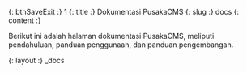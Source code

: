 {: btnSaveExit :} 1
{: title :} Dokumentasi PusakaCMS
{: slug :} docs
{: content :} <p>Berikut ini adalah halaman dokumentasi PusakaCMS, meliputi pendahuluan,&nbsp;panduan penggunaan, dan panduan pengembangan.</p>

{: layout :} _docs
